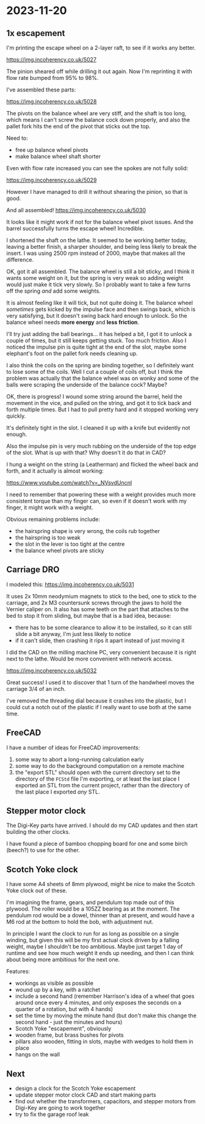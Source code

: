 # 2023-11-20

## 1x escapement

I'm printing the escape wheel on a 2-layer raft, to see if it works any better.

https://img.incoherency.co.uk/5027

The pinion sheared off while drilling it out again. Now I'm reprinting it with flow rate bumped from
95% to 98%.

I've assembled these parts:

https://img.incoherency.co.uk/5028

The pivots on the balance wheel are very stiff, and the shaft is too long, which means I can't screw
the balance cock down properly, and also the pallet fork hits the end of the pivot
that sticks out the top.

Need to:

 * free up balance wheel pivots
 * make balance wheel shaft shorter

Even with flow rate increased you can see the spokes are not fully solid:

https://img.incoherency.co.uk/5029

However I have managed to drill it without shearing the pinion, so that is good.

And all assembled! https://img.incoherency.co.uk/5030

It looks like it might work if not for the balance wheel pivot issues. And the barrel successfully
turns the escape wheel! Incredible.

I shortened the shaft on the lathe. It seemed to be working better today, leaving a better finish, a
sharper shoulder, and being less likely to break the insert. I was using 2500 rpm instead of 2000, maybe
that makes all the difference.

OK, got it all assembled. The balance wheel is still a bit sticky, and I think it wants some weight on it,
but the spring is very weak so adding weight would just make it tick very slowly. So I probably want to take
a few turns off the spring *and* add some weights.

It is almost feeling like it will tick, but not quite doing it. The balance wheel *sometimes* gets kicked
by the impulse face and then swings back, which is very satisfying, but it doesn't swing back hard enough to
unlock. So the balance wheel needs **more energy** and **less friction**.

I'll try just adding the ball bearings... it has helped a bit, I got it to unlock a couple of times, but it
still keeps getting stuck. Too much friction. Also I noticed the impulse pin is quite tight at the end of
the slot, maybe some elephant's foot on the pallet fork needs cleaning up.

I also think the coils on the spring are binding together, so I definitely want to lose some of the coils.
Well I cut a couple of coils off, but I think the problem was actually that the balance wheel was on wonky and
some of the balls were scraping the underside of the balance cock? Maybe?

OK, there is progress! I wound some string around the barrel, held the movement in the vice, and pulled
on the string, and got it to tick back and forth multiple times. But I had to pull pretty hard and it stopped
working very quickly.

It's definitely tight in the slot. I cleaned it up with a knife but evidently not enough.

Also the impulse pin is very much rubbing on the underside of the top edge of the slot. What is up with
that? Why doesn't it do that in CAD?

I hung a weight on the string (a Leatherman) and flicked the wheel back and forth, and it actually is
almost working:

https://www.youtube.com/watch?v=_NVsvdUncnI

I need to remember that powering these with a weight provides much more consistent torque than my finger can,
so even if it doesn't work with my finger, it might work with a weight.

Obvious remaining problems include:

 * the hairspring shape is very wrong, the coils rub together
 * the hairspring is too weak
 * the slot in the lever is too tight at the centre
 * the balance wheel pivots are sticky

## Carriage DRO

I modeled this: https://img.incoherency.co.uk/5031

It uses 2x 10mm neodymium magnets to stick to the bed, one to stick to the carriage, and 2x M3 countersunk
screws through the jaws to hold the Vernier caliper on. It also has some teeth on the part that attaches to
the bed to stop it from sliding, but maybe that is a bad idea, because:

 * there has to be some clearance to allow it to be installed, so it can still slide a bit anyway, I'm just less likely to notice
 * if it can't slide, then crashing it rips it apart instead of just moving it

I did the CAD on the milling machine PC, very convenient because it is right next to the lathe. Would be more convenient
with network access.

https://img.incoherency.co.uk/5032

Great success! I used it to discover that 1 turn of the handwheel moves the carriage 3/4 of an inch.

I've removed the threading dial because it crashes into the plastic, but I could cut a notch out of the plastic
if I really want to use both at the same time.

## FreeCAD

I have a number of ideas for FreeCAD improvements:

1. some way to abort a long-running calculation early
2. some way to do the background computation on a remote machine
3. the "export STL" should open with the current directory set to the directory of the `FCStd` file I'm exporting,
   or at least the last place I exported an STL from the current project, rather than the directory of the last place
   I exported *any* STL.

## Stepper motor clock

The Digi-Key parts have arrived. I should do my CAD updates and then start building the other clocks.

I have found a piece of bamboo chopping board for one and some birch (beech?) to use for the other.

## Scotch Yoke clock

I have some A4 sheets of 8mm plywood, might be nice to make the Scotch Yoke clock out of these.

I'm imagining the frame, gears, and pendulum top made out of this plywood. The roller would be a
105ZZ bearing as at the moment. The pendulum rod would be a dowel, thinner than at present, and would
have a M6 rod at the bottom to hold the bob, with adjustment nut.

In principle I want the clock to run for as long as possible on a single winding, but given this will
be my first actual clock driven by a falling weight, maybe I shouldn't be too ambitious. Maybe just
target 1 day of runtime and see how much weight it ends up needing, and then I can think about being
more ambitious for the next one.

Features:

 * workings as visible as possible
 * wound up by a key, with a ratchet
 * include a second hand (remember Harrison's idea of a wheel that goes around once every 4 minutes, and only
   exposes the seconds on a quarter of a rotation, but with 4 hands)
 * set the time by moving the minute hand (but don't make this change the second hand - just the minutes and hours)
 * Scotch Yoke "escapement", obviously
 * wooden frame, but brass bushes for pivots
 * pillars also wooden, fitting in slots, maybe with wedges to hold them in place
 * hangs on the wall

## Next

 * design a clock for the Scotch Yoke escapement
 * update stepper motor clock CAD and start making parts
 * find out whether the transformers, capacitors, and stepper motors from Digi-Key are going to work together
 * try to fix the garage roof leak
